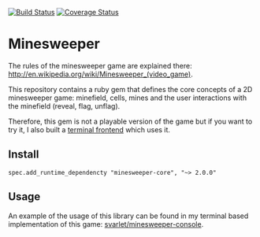 [![Build Status](https://travis-ci.org/svarlet/minesweeper.svg?branch=master)](https://travis-ci.org/svarlet/minesweeper)
[![Coverage Status](https://coveralls.io/repos/svarlet/minesweeper/badge.svg?branch=master)](https://coveralls.io/r/svarlet/minesweeper?branch=master)

# Minesweeper

The rules of the minesweeper game are explained there: http://en.wikipedia.org/wiki/Minesweeper_(video_game).

This repository contains a ruby gem that defines the core concepts of a 2D minesweeper game: minefield, cells, mines and the user interactions with the minefield (reveal, flag, unflag). 

Therefore, this gem is not a playable version of the game but if you want to try it, I also built a [terminal frontend](https://github.com/svarlet/minesweeper-console) which uses it.

## Install

```
spec.add_runtime_dependencty "minesweeper-core", "~> 2.0.0"
```

## Usage

An example of the usage of this library can be found in my terminal based implementation of this game: [svarlet/minesweeper-console](https://github.com/svarlet/minesweeper-console).

